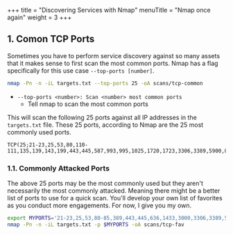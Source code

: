 +++
title = "Discovering Services with Nmap"
menuTitle = "Nmap once again"
weight = 3
+++

## 1. Comon TCP Ports
Sometimes you have to perform service discovery against so many assets that it makes sense to first scan the most common ports.
Nmap has a flag specifically for this use case `--top-ports [number]`.

```bash
nmap -Pn -n -iL targets.txt --top-ports 25 -oA scans/tcp-common 
```

* `--top-ports <number>: Scan <number> most common ports`
  * Tell nmap to scan the <number> most common ports 

This will scan the following 25 ports against all IP addresses in the `targets.txt` file.  These 25 ports, according to Nmap are the 25 most commonly used ports.

```
TCP(25;21-23,25,53,80,110-111,135,139,143,199,443,445,587,993,995,1025,1720,1723,3306,3389,5900,8080,8888)
```


### 1.1. Commonly Attacked Ports

The above 25 ports may be the most commonly used but they aren't necessarily the most commonly attacked.  Meaning there might be a better list of ports to use for a quick scan.
You'll develop your own list of favorites as you conduct more engagements.  For now, I give you my own.

```bash
export MYPORTS='21-23,25,53,80-85,389,443,445,636,1433,3000,3306,3389,5800,5900,7443,8080,8443,8888'
nmap -Pn -n -iL targets.txt -p $MYPORTS -oA scans/tcp-fav 
```
